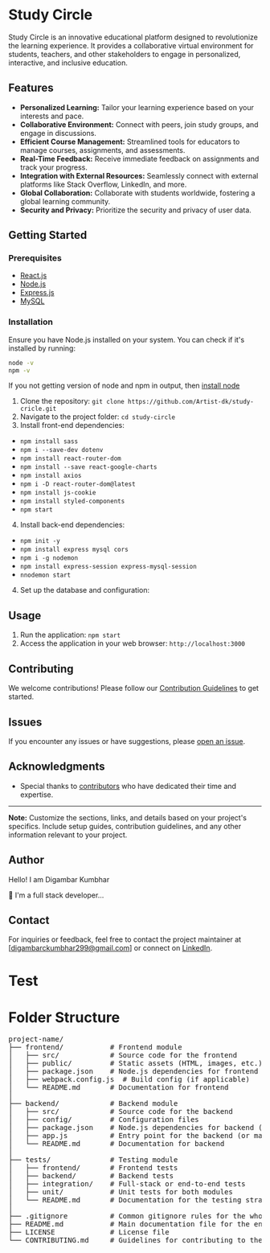 # Study Circle

Study Circle is an innovative educational platform designed to revolutionize the learning experience. It provides a collaborative virtual environment for students, teachers, and other stakeholders to engage in personalized, interactive, and inclusive education.

## Features

- **Personalized Learning:** Tailor your learning experience based on your interests and pace.
- **Collaborative Environment:** Connect with peers, join study groups, and engage in discussions.
- **Efficient Course Management:** Streamlined tools for educators to manage courses, assignments, and assessments.
- **Real-Time Feedback:** Receive immediate feedback on assignments and track your progress.
- **Integration with External Resources:** Seamlessly connect with external platforms like Stack Overflow, LinkedIn, and more.
- **Global Collaboration:** Collaborate with students worldwide, fostering a global learning community.
- **Security and Privacy:** Prioritize the security and privacy of user data.

## Getting Started

### Prerequisites
- [React.js]()
- [Node.js](https://nodejs.org/)
- [Express.js]()
- [MySQL](https://www.mysql.com/)

### Installation

Ensure you have Node.js installed on your system. You can check if it's installed by running:

```bash
node -v
npm -v
```
If you not getting version of node and npm in output, then [install node](./install-node.md)

1. Clone the repository: `git clone https://github.com/Artist-dk/study-cricle.git`
2. Navigate to the project folder: `cd study-circle`
3. Install front-end dependencies: 
- `npm install sass`
- `npm i --save-dev dotenv`
- `npm install react-router-dom`
- `npm install --save react-google-charts`
- `npm install axios`
- `npm i -D react-router-dom@latest`
- `npm install js-cookie`
- `npm install styled-components`
- `npm start`

4. Install back-end dependencies:
- `npm init -y`
- `npm install express mysql cors`
- `npm i -g nodemon`
- `npm install express-session express-mysql-session`
- `nnodemon start`

4. Set up the database and configuration: 

## Usage

1. Run the application: `npm start`
2. Access the application in your web browser: `http://localhost:3000`

## Contributing

We welcome contributions! Please follow our [Contribution Guidelines](CONTRIBUTING.md) to get started.

## Issues

If you encounter any issues or have suggestions, please [open an issue](https://github.com/Artist-dk/study-cricle/issues).


## Acknowledgments

- Special thanks to [contributors](CONTRIBUTORS.md) who have dedicated their time and expertise.

---

**Note:** Customize the sections, links, and details based on your project's specifics. Include setup guides, contribution guidelines, and any other information relevant to your project.


## Author
Hello! I am Digambar Kumbhar

🚀 
I'm a full stack developer...

## Contact
For inquiries or feedback, feel free to contact the project maintainer at [digambarckumbhar299@gmail.com] or connect on [LinkedIn](https://www.linkedin.com/in/digambar-kumbhar/).


# Test


# Folder Structure 

<pre>
project-name/
├── frontend/           # Frontend module
│   ├── src/            # Source code for the frontend
│   ├── public/         # Static assets (HTML, images, etc.)
│   ├── package.json    # Node.js dependencies for frontend
│   ├── webpack.config.js  # Build config (if applicable)
│   └── README.md       # Documentation for frontend
│
├── backend/            # Backend module
│   ├── src/            # Source code for the backend
│   ├── config/         # Configuration files
│   ├── package.json    # Node.js dependencies for backend (if using Node.js)
│   ├── app.js          # Entry point for the backend (or main file)
│   └── README.md       # Documentation for backend
│
├── tests/              # Testing module
│   ├── frontend/       # Frontend tests
│   ├── backend/        # Backend tests
│   ├── integration/    # Full-stack or end-to-end tests
│   ├── unit/           # Unit tests for both modules
│   └── README.md       # Documentation for the testing strategy
│
├── .gitignore          # Common gitignore rules for the whole project
├── README.md           # Main documentation file for the entire project
├── LICENSE             # License file
└── CONTRIBUTING.md     # Guidelines for contributing to the project
</pre>